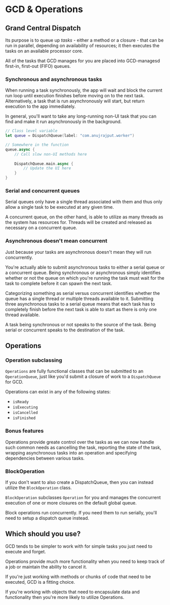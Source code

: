 #  GCD & Operations

## Grand Central Dispatch
Its purpose is to queue up *tasks* - either a method or a closure - that can be run in parallel, depending on availability of resources; it then executes the tasks on an available processor core.

All of the tasks that GCD manages for you are placed into GCD-managesd first-in, first-out (FIFO) queues.

### Synchronous and asynchronous tasks
When running a task synchronously, the app will wait and block the current run loop until execution finishes before moving on to the next task. Alternatively, a task that is run asynchronously will start, but return execution to the app immediately.

In general, you'll want to take any long-running non-UI task that you can find and make it run asynchronously in the background.

```swift
// Class level variable
let queue = DispatchQueue(label: "com.anujrajput.worker")

// Somewhere in the function
queue.async {
    // Call slow non-UI methods here
    
    DispatchQueue.main.async {
        // Update the UI here
    }
}
```

### Serial and concurrent queues
Serial queues only have a single thread associated with them and thus only allow a single task to be executed at any given time.

A concurrent queue, on the other hand, is able to utilize as many threads as the system has resources for. Threads will be created and released as necessary on a concurrent queue.

### Asynchronous doesn't mean concurrent
Just because your tasks are asynchronous doesn't mean they will run concurrently.

You're actually able to submit asynchronous tasks to either a serial queue or a concurrent queue. Being synchronous or asynchronous simply identifies whether or not the queue on which you're running the task must wait for the task to complete before it can spawn the next task.

Categorizing something as serial versus concurrent identifies whether the queue has a single thread or multiple threads available to it. Submitting three asynchronous tasks to a serial queue means that each task has to completely finish before the next task is able to start as there is only one thread available.

A task being synchronous or not speaks to the source of the task. Being serial or concurrent speaks to the destination of the task.


## Operations
### Operation subclassing
`Operations` are fully functional classes that can be submitted to an `OperationQueue`, just like you'd submit a closure of work to a `DispatchQueue` for GCD.

Operations can exist in any of the following states:
- `isReady`
- `isExecuting`
- `isCancelled`
- `isFinished`

### Bonus features
Operations provide greate control over the tasks as we can now handle such common needs as cancelling the task, reporting the state of the task, wrapping asynchronous tasks into an operation and specifying dependencies between various tasks.

### BlockOperation
If you don't want to also create a DispatchQueue, then you can instead utilize the `BlockOperation` class.

`BlockOperation` subclasses `Operation` for you and manages the concurrent execution of one or more closures on the default global queue.

Block operations run concurrently. If you need them to run serially, you'll need to setup a dispatch queue instead.

## Which should you use?
GCD tends to be simpler to work with for simple tasks you just need to execute and forget.

Operations provide much more functionality when you need to keep track of a job or maintain the ability to cancel it.

If you're just working with methods or chunks of code that need to be executed, GCD is a fitting choice.

If you're working with objects that need to encapsulate data and functionality then you're more likely to utilize Operations.
